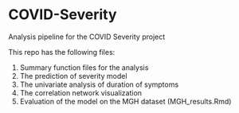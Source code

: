 # COVID-Severity
Analysis pipeline for the COVID Severity project

This repo has the following files:

1. Summary function files for the analysis 
2. The prediction of severity model
3. The univariate analysis of duration of symptoms
4. The correlation network visualization
5. Evaluation of the model on the MGH dataset (MGH_results.Rmd)
